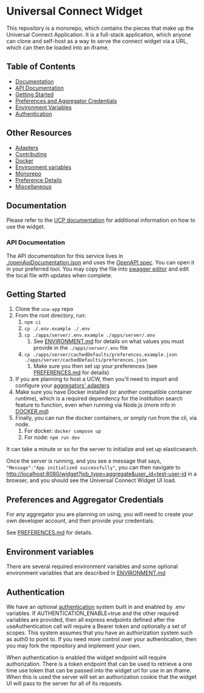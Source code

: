 # Universal Connect Widget

This repository is a monorepo, which contains the pieces that make up the Universal Connect Application. It is a full-stack
application, which anyone can clone and self-host as a way to serve the connect widget via a URL, which can then be loaded
into an iframe.

## Table of Contents

- [Documentation](#documentation)
- [API Documentation](#api-documentation)
- [Getting Started](#getting-started)
- [Preferences and Aggregator Credentials](#preferences-and-aggregator-credentials)
- [Environment Variables](#environment-variables)
- [Authentication](#authentication)

## Other Resources

- [Adapters](ADAPTERS.md)
- [Contributing](CONTRIBUTING.md)
- [Docker](DOCKER.md)
- [Environment variables](ENVIRONMENT.md)
- [Monorepo](MONOREPO.md)
- [Preference Details](PREFERENCES.md)
- [Miscellaneous](MISC.md)

## Documentation

Please refer to the [UCP documentation](https://universalconnectproject.org/docs/introduction) for additional information on how to use the widget.

### API Documentation

The API documentation for this service lives in [./openApiDocumentation.json](./openApiDocumentation.json) and uses the [OpenAPI spec](https://swagger.io/specification/). You can open it in your preferred tool. You may copy the file into [swagger editor](https://editor.swagger.io/) and edit the local file with updates when complete.

## Getting Started

1. Clone the `ucw-app` repo
1. From the root directory, run:
   1. `npm ci`
   1. `cp ./.env.example ./.env`
   1. `cp ./apps/server/.env.example ./apps/server/.env`
      1. See [ENVIRONMENT.md](ENVIRONMENT.md) for details on what values you must provide in the `./apps/server/.env` file
   1. `cp ./apps/server/cachedDefaults/preferences.example.json ./apps/server/cachedDefaults/preferences.json`
      1. Make sure you then set up your preferences (see [PREFERENCES.md](PREFERENCES.md) for details)
1. If you are planning to host a UCW, then you'll need to import and configure your [aggregators' adapters](ADAPTERS.md)
1. Make sure you have Docker installed (or another compatible container runtime), which is a required dependency for the institution search feature to function, even when running via Node.js (more info in [DOCKER.md](DOCKER.md))
1. Finally, you can run the docker containers, or simply run from the cli, via node.
   1. For docker: `docker compose up`
   1. For node: `npm run dev`

It can take a minute or so for the server to initialize and set up elasticsearch.

Once the server is running, and you see a message that says, `"Message":"App initialized successfully"`, you can then navigate to [http://localhost:8080/widget?job_type=aggregate&user_id=test-user-id](http://localhost:8080/widget?job_type=aggregate&user_id=test-user-id) in a browser, and you should see the Universal Connect Widget UI load.

## Preferences and Aggregator Credentials

For any aggregator you are planning on using, you will need to create your own developer account, and then provide your credentials.

See [PREFERENCES.md](PREFERENCES.md) for details.

## Environment variables

There are several required environment variables and some optional environment variables that are described in [ENVIRONMENT.md](ENVIRONMENT.md)

## Authentication

We have an optional [authentication](./apps/server/src/authentication.ts) system built in and enabled by .env variables. If AUTHENTICATION_ENABLE=true and the other required variables are provided, then all express endpoints defined after the useAuthentication call will require a Bearer token and optionally a set of scopes. This system assumes that you have an authorization system such as auth0 to point to. If you need more control over your authentication, then you may fork the repository and implement your own.

When authentication is enabled the widget endpoint will require authorization. There is a token endpoint that can be used to retrieve a one time use token that can be passed into the widget url for use in an iframe. When this is used the server will set an authorization cookie that the widget UI will pass to the server for all of its requests.
